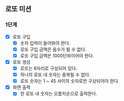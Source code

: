 ## 로또 미션
### 1단계
- [x] 로또 구입
  - [x] 숫자 입력이 들어와야 한다.
  - [x] 로또 구입 금액은 음수가 될 수 없다.
  - [x] 로또 구입 금액은 1000단위이어야 한다.
- [x] 로또 생성
  - [x] 로또는 6자리로 구성되어 있다.
  - [x] 하나의 로또 내 숫자는 중복될 수 없다.
  - [x] 로또 숫자는 1 ~ 45 사이의 숫자로만 구상되어야 한다.
- [x] 화면 출력
  - [x] 한 로또 내 숫자는 오름차순으로 출력한다.
